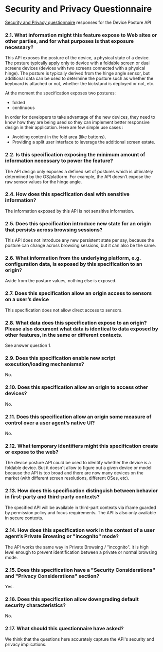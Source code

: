# Security and Privacy Questionnaire

[Security and Privacy questionnaire](https://www.w3.org/TR/security-privacy-questionnaire/)
responses for the Device Posture API

### 2.1. What information might this feature expose to Web sites or other parties, and for what purposes is that exposure necessary?

This API exposes the posture of the device, a physical state of a device. The posture typically apply only to device with a foldable screen or dual screens devices (devices with two screens connected with a physical hinge). The posture is typically derived from the hinge angle sensor, but additional data can be used to determine the posture such as whether the keyboard is attached or not, whether the kickstand is deployed or not, etc.

At the moment the specification exposes two postures:
- folded
- continuous

In order for developers to take advantage of the new devices, they need to know how they are being used so they can implement better responsive design in their application. Here are few simple use cases :

- Avoiding content in the fold area (like buttons).
- Providing a split user interface to leverage the additional screen estate.

### 2.2. Is this specification exposing the minimum amount of information necessary to power the feature?

The API design only exposes a defined set of postures which is ultimately determined by the OS/platform. For example, the API doesn't expose the raw sensor values for the hinge angle.

### 2.4. How does this specification deal with sensitive information?

The information exposed by this API is not sensitive information.

### 2.5. Does this specification introduce new state for an origin that persists across browsing sessions?

This API does not introduce any new persistent state per say, because the posture can change across browsing sessions, but it can also be the same.

### 2.6. What information from the underlying platform, e.g. configuration data, is exposed by this specification to an origin?

Aside from the posture values, nothing else is exposed.

### 2.7. Does this specification allow an origin access to sensors on a user’s device

This specification does not allow direct access to sensors.

### 2.8. What data does this specification expose to an origin? Please also document what data is identical to data exposed by other features, in the same or different contexts.

See answer question 1.

### 2.9. Does this specification enable new script execution/loading mechanisms?

No.

### 2.10. Does this specification allow an origin to access other devices?

No.

### 2.11. Does this specification allow an origin some measure of control over a user agent’s native UI?

No.

### 2.12. What temporary identifiers might this specification create or expose to the web?

The device posture API could be used to identify whether the device is a foldable device. But it doesn't allow to figure out a given device or model because the API is too broad and there are now many devices on the market (with different screen resolutions, different OSes, etc).

### 2.13. How does this specification distinguish between behavior in first-party and third-party contexts?

The specified API will be available in third-part contexts via iframe
guarded by permission policy and focus requirements. The API is also only available in secure contexts.

### 2.14. How does this specification work in the context of a user agent’s Private Browsing or "incognito" mode?

The API works the same way in Private Browsing / "incognito". It is high level enough to prevent identification between a private or normal browsing mode.

### 2.15. Does this specification have a "Security Considerations" and "Privacy Considerations" section?

Yes.

### 2.16. Does this specification allow downgrading default security characteristics?

No.

### 2.17. What should this questionnaire have asked?

We think that the questions here accurately capture the API's security and privacy implications.